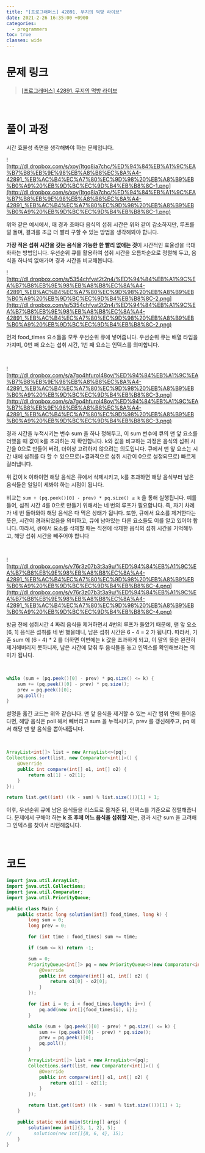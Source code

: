 ```yaml
---
title: "[프로그래머스] 42891. 무지의 먹방 라이브"
date: 2021-2-26 16:35:00 +0900
categories:
  - programmers
toc: true
classes: wide
---
```


# 문제 링크

> [[프로그래머스] 42891. 무지의 먹방 라이브](https://programmers.co.kr/learn/courses/30/lessons/42891)

<br>

# 풀이 과정

시간 효율성 측면을 생각해봐야 하는 문제입니다.

![http://dl.dropbox.com/s/xoyj1tgq8ia7chc/%ED%94%84%EB%A1%9C%EA%B7%B8%EB%9E%98%EB%A8%B8%EC%8A%A4-42891_%EB%AC%B4%EC%A7%80%EC%9D%98%20%EB%A8%B9%EB%B0%A9%20%EB%9D%BC%EC%9D%B4%EB%B8%8C-1.png](http://dl.dropbox.com/s/xoyj1tgq8ia7chc/%ED%94%84%EB%A1%9C%EA%B7%B8%EB%9E%98%EB%A8%B8%EC%8A%A4-42891_%EB%AC%B4%EC%A7%80%EC%9D%98%20%EB%A8%B9%EB%B0%A9%20%EB%9D%BC%EC%9D%B4%EB%B8%8C-1.png)

위와 같은 예시에서, 매 경과 초마다 음식의 섭취 시간은 위와 같이 감소하지만, 루프를 덜 돌며, 결과를 조금 더 빨리 구할 수 있는 방법을 생각해봐야 합니다.

**가장 적은 섭취 시간을 갖는 음식을 가능한 한 빨리 없애는 것**이 시간적인 효율성을 극대화하는 방법입니다. 우선순위 큐를 활용하여 섭취 시간을 오름차순으로 정렬해 두고, 음식을 하나씩 없애가며 경과 시간을 비교해봅니다.

![http://dl.dropbox.com/s/5354chfvat2t2n4/%ED%94%84%EB%A1%9C%EA%B7%B8%EB%9E%98%EB%A8%B8%EC%8A%A4-42891_%EB%AC%B4%EC%A7%80%EC%9D%98%20%EB%A8%B9%EB%B0%A9%20%EB%9D%BC%EC%9D%B4%EB%B8%8C-2.png](http://dl.dropbox.com/s/5354chfvat2t2n4/%ED%94%84%EB%A1%9C%EA%B7%B8%EB%9E%98%EB%A8%B8%EC%8A%A4-42891_%EB%AC%B4%EC%A7%80%EC%9D%98%20%EB%A8%B9%EB%B0%A9%20%EB%9D%BC%EC%9D%B4%EB%B8%8C-2.png)

먼저 food_times 요소들을 모두 우선순위 큐에 넣어줍니다. 우선순위 큐는 배열 타입을 가지며, 0번 째 요소는 섭취 시간, 1번 째 요소는 인덱스를 의미합니다.

<br>

![http://dl.dropbox.com/s/a7go4hfurol48ov/%ED%94%84%EB%A1%9C%EA%B7%B8%EB%9E%98%EB%A8%B8%EC%8A%A4-42891_%EB%AC%B4%EC%A7%80%EC%9D%98%20%EB%A8%B9%EB%B0%A9%20%EB%9D%BC%EC%9D%B4%EB%B8%8C-3.png](http://dl.dropbox.com/s/a7go4hfurol48ov/%ED%94%84%EB%A1%9C%EA%B7%B8%EB%9E%98%EB%A8%B8%EC%8A%A4-42891_%EB%AC%B4%EC%A7%80%EC%9D%98%20%EB%A8%B9%EB%B0%A9%20%EB%9D%BC%EC%9D%B4%EB%B8%8C-3.png)

경과 시간을 누적시키는 변수 sum 을 하나 정해두고, 이 sum 변수에 큐의 맨 앞 요소를 더했을 때 값이 k를 초과하는 지 확인합니다. k와 값을 비교하는 과정은 음식의 섭취 시간을 0으로 만들어 버려, 더이상 고려하지 않으려는 의도입니다. 큐에서 맨 앞 요소는 시간 내에 섭취를 다 할 수 있으므로(=결과적으로 섭취 시간이 0으로 설정되므로) 빠르게 걸러냅니다.

위 값이 k 이하이면 해당 음식은 큐에서 삭제시키고, k를 초과하면 해당 음식부터 남은 음식들은 일일이 세봐야 하는 시점이 됩니다.

비교는 `sum + (pq.peek()[0] - prev) * pq.size() ≤ k` 을 통해 실행됩니다. 예를 들어, 섭취 시간 4를 0으로 만들기 위해서는 네 번의 루프가 필요합니다. 즉, 자기 차례가 네 번 돌아와야 해당 음식은 다 먹은 상태가 됩니다. 또한, 큐에서 요소를 제거한다는 뜻은, 시간이 경과되었음을 의미하고, 큐에 남아있는 다른 요소들도 이를 알고 있어야 합니다. 따라서, 큐에서 요소를 삭제할 때는 직전에 삭제한 음식의 섭취 시간을 기억해두고, 해당 섭취 시간을 빼주어야 합니다

<br>

![http://dl.dropbox.com/s/v76r3z07b3t3a9u/%ED%94%84%EB%A1%9C%EA%B7%B8%EB%9E%98%EB%A8%B8%EC%8A%A4-42891_%EB%AC%B4%EC%A7%80%EC%9D%98%20%EB%A8%B9%EB%B0%A9%20%EB%9D%BC%EC%9D%B4%EB%B8%8C-4.png](http://dl.dropbox.com/s/v76r3z07b3t3a9u/%ED%94%84%EB%A1%9C%EA%B7%B8%EB%9E%98%EB%A8%B8%EC%8A%A4-42891_%EB%AC%B4%EC%A7%80%EC%9D%98%20%EB%A8%B9%EB%B0%A9%20%EB%9D%BC%EC%9D%B4%EB%B8%8C-4.png)

방금 전에 섭취시간 4 짜리 음식을 제거하면서 4번의 루프가 돌았기 때문에, 맨 앞 요소 [6, 1] 음식은 섭취를 네 번 했을테니, 남은 섭취 시간은 6 - 4 = 2 가 됩니다. 따라서, 기존 sum 에 (6 - 4) * 2 를 더하면 이번에는 k 값을 초과하게 되고, 이 말의 뜻은 완전히 제거해버리지 못하니까, 남은 시간에 맞춰 두 음식들을 놓고 인덱스를 확인해보라는 의미가 됩니다.

<br>

```java
while (sum + (pq.peek()[0] - prev) * pq.size() <= k) {
    sum += (pq.peek()[0] - prev) * pq.size();
    prev = pq.peek()[0];
    pq.poll();
}
```

설명을 옮긴 코드는 위와 같습니다. 맨 앞 음식을 제거할 수 있는 시간 범위 안에 들어온다면, 해당 음식은 poll 해서 빼버리고 sum 을 누적시키고, prev 를 갱신해주고, pq 에서 해당 맨 앞 음식을 뽑아내줍니다.

<br>

```java
ArrayList<int[]> list = new ArrayList<>(pq);
Collections.sort(list, new Comparator<int[]>() {
    @Override
    public int compare(int[] o1, int[] o2) {
        return o1[1] - o2[1];
    }
});

return list.get((int) ((k - sum) % list.size()))[1] + 1;
```

이후, 우선순위 큐에 남은 음식들을 리스트로 옮겨준 뒤, 인덱스를 기준으로 정렬해줍니다. 문제에서 구해야 하는 **k 초 후에 어느 음식을 섭취할 지**는, 경과 시간 sum 을 고려해 그 인덱스를 찾아서 리턴해줍니다.

<br>

# 코드

```java
import java.util.ArrayList;
import java.util.Collections;
import java.util.Comparator;
import java.util.PriorityQueue;

public class Main {
    public static long solution(int[] food_times, long k) {
        long sum = 0;
        long prev = 0;

        for (int time : food_times) sum += time;

        if (sum <= k) return -1;

        sum = 0;
        PriorityQueue<int[]> pq = new PriorityQueue<>(new Comparator<int[]>() {
            @Override
            public int compare(int[] o1, int[] o2) {
                return o1[0] - o2[0];
            }
        });

        for (int i = 0; i < food_times.length; i++) {
            pq.add(new int[]{food_times[i], i});
        }

        while (sum + (pq.peek()[0] - prev) * pq.size() <= k) {
            sum += (pq.peek()[0] - prev) * pq.size();
            prev = pq.peek()[0];
            pq.poll();
        }

        ArrayList<int[]> list = new ArrayList<>(pq);
        Collections.sort(list, new Comparator<int[]>() {
            @Override
            public int compare(int[] o1, int[] o2) {
                return o1[1] - o2[1];
            }
        });

        return list.get((int) ((k - sum) % list.size()))[1] + 1;
    }

    public static void main(String[] args) {
        solution(new int[]{3, 1, 2}, 5);
//        solution(new int[]{8, 6, 4}, 15);
    }
}
```